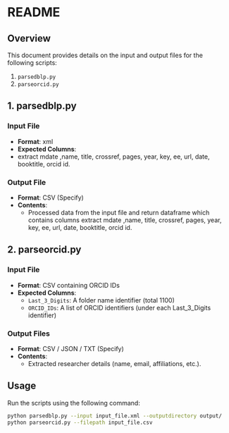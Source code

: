 # README

## Overview
This document provides details on the input and output files for the following scripts:
1. `parsedblp.py`
2. `parseorcid.py`

## 1. parsedblp.py

### **Input File**
- **Format**: xml
- **Expected Columns**:
- extract mdate ,name, title, crossref, pages, year, key, ee, url, date, booktitle, orcid id.  

### **Output File**
- **Format**: CSV (Specify)
- **Contents**:
  - Processed data from the input file and return dataframe which contains columns extract mdate ,name, title, crossref, pages, year, key, ee, url, date, booktitle, orcid id. 

## 2. parseorcid.py

### **Input File**
- **Format**: CSV containing ORCID IDs
- **Expected Columns**:
  - `Last_3_Digits`: A folder name identifier (total 1100)
  - `ORCID_IDs`: A list of ORCID identifiers (under each Last_3_Digits identifier)


### **Output Files**
- **Format**: CSV / JSON / TXT (Specify)
- **Contents**:
  - Extracted researcher details (name, email, affiliations, etc.).

## Usage
Run the scripts using the following command:
```bash
python parsedblp.py --input input_file.xml --outputdirectory output/
python parseorcid.py --filepath input_file.csv
